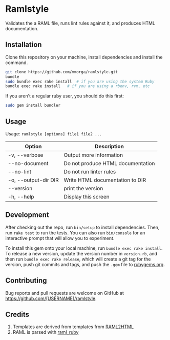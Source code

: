 # Ramlstyle

Validates the a RAML file, runs lint rules against it, and produces HTML documentation.

## Installation

Clone this repository on your machine, install dependencies and install the command.

```sh
git clone https://github.com/mmorga/ramlstyle.git
bundle
sudo bundle exec rake install  # if you are using the system Ruby
bundle exec rake install   # if you are using a rbenv, rvm, etc
```

If you aren't a regular ruby user, you should do this first:

```sh
sudo gem install bundler
```

## Usage

Usage: `ramlstyle [options] file1 file2 ...`

Option               | Description
-------------------- | -----------
-v, --verbose        | Output more information
    --no-document    | Do not produce HTML documentation
    --no-lint        | Do not run linter rules
-o, --output-dir DIR | Write HTML documentation to DIR
    --version        | print the version
-h, --help           | Display this screen

## Development

After checking out the repo, run `bin/setup` to install dependencies. Then, run `rake test` to run the tests. You can also run `bin/console` for an interactive prompt that will allow you to experiment.

To install this gem onto your local machine, run `bundle exec rake install`. To release a new version, update the version number in `version.rb`, and then run `bundle exec rake release`, which will create a git tag for the version, push git commits and tags, and push the `.gem` file to [rubygems.org](https://rubygems.org).

## Contributing

Bug reports and pull requests are welcome on GitHub at https://github.com/[USERNAME]/ramlstyle.

## Credits

1. Templates are derived from templates from [RAML2HTML](https://github.com/kevinrenskers/raml2html)
2. RAML is parsed with [raml_ruby](https://github.com/coub/raml_ruby)

